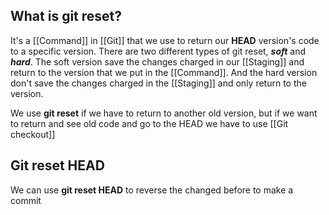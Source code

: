 ## What is git reset?

It's a [[Command]] in [[Git]] that we use to return our **HEAD** version's code to a specific version. There are two different types of git reset, ***soft*** and ***hard***. The soft version save the changes charged in our [[Staging]] and return to the version that we put in the [[Command]]. And the hard version don't save the changes charged in the [[Staging]] and only return to the version. 

We use **git reset** if we have to return to another old version, but if we want to return and see old code and go to the HEAD we have to use [[Git checkout]]

## Git reset HEAD

We can use **git reset HEAD** to reverse the changed before to make a commit 

